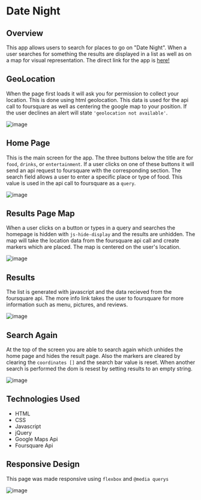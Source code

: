 # Date Night

## Overview
This app allows users to search for places to go on "Date Night".  When a user searches for something the results are displayed in a list as well as on a map for visual representation.  The direct link for the app is [here!](https://ckarras11.github.io/Date-Night/)

## GeoLocation
When the page first loads it will ask you for permission to collect your location.    This is done using html geolocation.  This data is 
used for the api call to foursquare as well as centering the google map to your position.  If the user declines an alert will state 
``'geolocation not available'``.

![image](https://user-images.githubusercontent.com/30561347/29737745-5b6d2e14-89e1-11e7-9215-2b04af63c2a6.png)

## Home Page
This is the main screen for the app.  The three buttons below the title are for ``food``, ``drinks``, or ``entertainment``.  If a user clicks on one 
of these buttons it will send an api request to foursquare with the corresponding section.  The search field allows a user to enter a 
specific place or type of food.  This value is used in the api call to foursquare as a ``query``.

![image](https://user-images.githubusercontent.com/30561347/29738007-d01f13f8-89e6-11e7-86a4-f06914bfbcef.png)

## Results Page Map
When a user clicks on a button or types in a query and searches the homepage is hidden with ``js-hide-display`` and the results are
unhidden.  The map will take the location data from the foursquare api call and create markers which are placed.  The map is centered on 
the user's location.  

![image](https://user-images.githubusercontent.com/30561347/29737978-2c9a02a6-89e6-11e7-8a0a-e13434e91775.png)

## Results
The list is generated with javascript and the data recieved from the foursquare api.  The more info link takes the user to foursquare for 
more information such as menu, pictures, and reviews.

![image](https://user-images.githubusercontent.com/30561347/29737988-6aac4748-89e6-11e7-8757-e989e25c2b25.png)

## Search Again
At the top of the screen you are able to search again which unhides the home page and hides the result page.  Also the markers are cleared 
by clearing the ``coordinates []`` and the search bar value is reset.  When another search is performed the dom is resest by setting results 
to an empty string.

![image](https://user-images.githubusercontent.com/30561347/29737999-a298ce4c-89e6-11e7-8760-adbed4afae36.png)

## Technologies Used
* HTML
* CSS
* Javascript
* jQuery
* Google Maps Api
* Foursquare Api

## Responsive Design
This page was made responsive using ``flexbox`` and ``@media querys``

![image](https://user-images.githubusercontent.com/30561347/29738014-081e8504-89e7-11e7-8b52-d57459e941b4.png)
